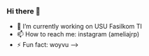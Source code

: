 ### Hi there 👋
- 🔭 I’m currently working on USU Fasilkom TI
- 📫 How to reach me: instagram (ameliajrp)
- ⚡ Fun fact: woyvu
-->

<!--
**ameliajrp/ameliajrp** is a ✨ _special_ ✨ repository because its `README.md` (this file) appears on your GitHub profile.

Here are some ideas to get you started:

- 🔭 I’m currently working on ...
- 🌱 I’m currently learning ...
- 👯 I’m looking to collaborate on ...
- 🤔 I’m looking for help with ...
- 💬 Ask me about ...
- 📫 How to reach me: ...
- 😄 Pronouns: ...
- ⚡ Fun fact: ...
-->
